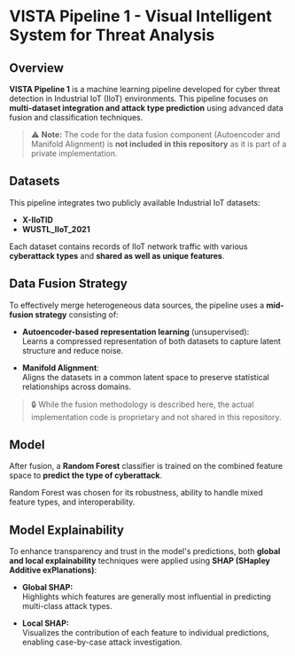 # VISTA Pipeline 1 - Visual Intelligent System for Threat Analysis

## Overview

**VISTA Pipeline 1** is a machine learning pipeline developed for cyber threat detection in Industrial IoT (IIoT) environments. This pipeline focuses on **multi-dataset integration and attack type prediction** using advanced data fusion and classification techniques.

> ⚠️ **Note:** The code for the data fusion component (Autoencoder and Manifold Alignment) is **not included in this repository** as it is part of a private implementation.

## Datasets

This pipeline integrates two publicly available Industrial IoT datasets:

- **X-IIoTID**  
- **WUSTL_IIoT_2021**

Each dataset contains records of IIoT network traffic with various **cyberattack types** and **shared as well as unique features**.

## Data Fusion Strategy

To effectively merge heterogeneous data sources, the pipeline uses a **mid-fusion strategy** consisting of:

- **Autoencoder-based representation learning** (unsupervised):  
  Learns a compressed representation of both datasets to capture latent structure and reduce noise.
  
- **Manifold Alignment**:  
  Aligns the datasets in a common latent space to preserve statistical relationships across domains.

> 🔒 While the fusion methodology is described here, the actual implementation code is proprietary and not shared in this repository.

## Model

After fusion, a **Random Forest** classifier is trained on the combined feature space to **predict the type of cyberattack**.

Random Forest was chosen for its robustness, ability to handle mixed feature types, and interoperability.


## Model Explainability

To enhance transparency and trust in the model's predictions, both **global and local explainability** techniques were applied using **SHAP (SHapley Additive exPlanations)**:

- **Global SHAP:**  
  Highlights which features are generally most influential in predicting multi-class attack types.

- **Local SHAP:**  
  Visualizes the contribution of each feature to individual predictions, enabling case-by-case attack investigation.
